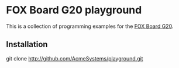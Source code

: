 # FOX Board G20 playground

This is a collection of programming examples for the [FOX Board G20](http://www.acmesystems.it/?id=FOXG20). 

## Installation
git clone http://github.com/AcmeSystems/playground.git
